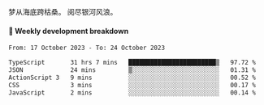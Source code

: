 梦从海底跨枯桑。
阅尽银河风浪。


#### 📝 Weekly development breakdown

<!--START_SECTION:waka-->

```txt
From: 17 October 2023 - To: 24 October 2023

TypeScript       31 hrs 7 mins   ████████████████████████▒   97.72 %
JSON             24 mins         ▒░░░░░░░░░░░░░░░░░░░░░░░░   01.31 %
ActionScript 3   9 mins          ░░░░░░░░░░░░░░░░░░░░░░░░░   00.52 %
CSS              3 mins          ░░░░░░░░░░░░░░░░░░░░░░░░░   00.17 %
JavaScript       2 mins          ░░░░░░░░░░░░░░░░░░░░░░░░░   00.14 %
```

<!--END_SECTION:waka-->



